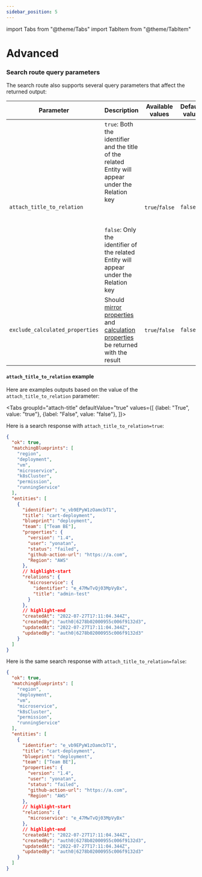 ```yaml
---
sidebar_position: 5
---
```


import Tabs from "@theme/Tabs"
import TabItem from "@theme/TabItem"

# Advanced

### Search route query parameters

The search route also supports several query parameters that affect the returned output:

| Parameter                       | Description                                                                                                                                                                                                                                                                                                                             | Available values | Default value |
| ------------------------------- | --------------------------------------------------------------------------------------------------------------------------------------------------------------------------------------------------------------------------------------------------------------------------------------------------------------------------------------- | ---------------- | ------------- |
| `attach_title_to_relation`      | `true`: Both the identifier and the title of the related Entity will appear under the Relation key <br></br><br></br> `false`: Only the identifier of the related Entity will appear under the Relation key                                                                                                                             | `true`/`false`   | `false`       |
| `exclude_calculated_properties` | Should [mirror properties](/build-your-software-catalog/customize-integrations/configure-data-model/setup-blueprint/properties/mirror-property) and [calculation properties](//build-your-software-catalog/customize-integrations/configure-data-model/setup-blueprint/properties/calculation-property/calculation-property.md) be returned with the result | `true`/`false`   | `false`       |

#### `attach_title_to_relation` example

Here are examples outputs based on the value of the `attach_title_to_relation` parameter:

<Tabs groupId="attach-title" defaultValue="true" values={[
{label: "True", value: "true"},
{label: "False", value: "false"},
]}>

<TabItem value="true">

Here is a search response with `attach_title_to_relation=true`:

```json showLineNumbers
{
  "ok": true,
  "matchingBlueprints": [
    "region",
    "deployment",
    "vm",
    "microservice",
    "k8sCluster",
    "permission",
    "runningService"
  ],
  "entities": [
    {
      "identifier": "e_vb9EPyW1zOamcbT1",
      "title": "cart-deployment",
      "blueprint": "deployment",
      "team": ["Team BE"],
      "properties": {
        "version": "1.4",
        "user": "yonatan",
        "status": "failed",
        "github-action-url": "https://a.com",
        "Region": "AWS"
      },
      // highlight-start
      "relations": {
        "microservice": {
          "identifier": "e_47MwTvQj03MpVyBx",
          "title": "admin-test"
        }
      },
      // highlight-end
      "createdAt": "2022-07-27T17:11:04.344Z",
      "createdBy": "auth0|6278b02000955c006f9132d3",
      "updatedAt": "2022-07-27T17:11:04.344Z",
      "updatedBy": "auth0|6278b02000955c006f9132d3"
    }
  ]
}
```

</TabItem>

<TabItem value="false">

Here is the same search response with `attach_title_to_relation=false`:

```json showLineNumbers
{
  "ok": true,
  "matchingBlueprints": [
    "region",
    "deployment",
    "vm",
    "microservice",
    "k8sCluster",
    "permission",
    "runningService"
  ],
  "entities": [
    {
      "identifier": "e_vb9EPyW1zOamcbT1",
      "title": "cart-deployment",
      "blueprint": "deployment",
      "team": ["Team BE"],
      "properties": {
        "version": "1.4",
        "user": "yonatan",
        "status": "failed",
        "github-action-url": "https://a.com",
        "Region": "AWS"
      },
      // highlight-start
      "relations": {
        "microservice": "e_47MwTvQj03MpVyBx"
      },
      // highlight-end
      "createdAt": "2022-07-27T17:11:04.344Z",
      "createdBy": "auth0|6278b02000955c006f9132d3",
      "updatedAt": "2022-07-27T17:11:04.344Z",
      "updatedBy": "auth0|6278b02000955c006f9132d3"
    }
  ]
}
```

</TabItem>

</Tabs>
